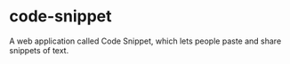 # code-snippet
A web application called Code Snippet, which lets people paste and share snippets of text.
